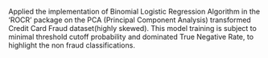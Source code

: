Applied the implementation of Binomial Logistic Regression Algorithm in the ‘ROCR’ package on the PCA (Principal Component Analysis) transformed Credit Card Fraud dataset(highly skewed). This model training is subject to minimal threshold cutoff probability and dominated True Negative Rate, to highlight the non fraud classifications.
